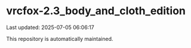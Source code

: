# vrcfox-2.3_body_and_cloth_edition

Last updated: 2025-07-05 06:06:17

This repository is automatically maintained.
